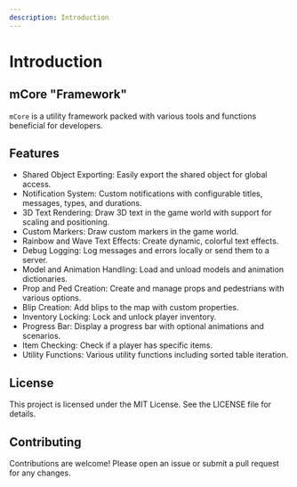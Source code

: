 ```yaml
---
description: Introduction
---
```


# Introduction

## mCore "Framework"

`mCore` is a utility framework packed with various tools and functions beneficial for developers.

## Features

* Shared Object Exporting: Easily export the shared object for global access.
* Notification System: Custom notifications with configurable titles, messages, types, and durations.
* 3D Text Rendering: Draw 3D text in the game world with support for scaling and positioning.
* Custom Markers: Draw custom markers in the game world.
* Rainbow and Wave Text Effects: Create dynamic, colorful text effects.
* Debug Logging: Log messages and errors locally or send them to a server.
* Model and Animation Handling: Load and unload models and animation dictionaries.
* Prop and Ped Creation: Create and manage props and pedestrians with various options.
* Blip Creation: Add blips to the map with custom properties.
* Inventory Locking: Lock and unlock player inventory.
* Progress Bar: Display a progress bar with optional animations and scenarios.
* Item Checking: Check if a player has specific items.
* Utility Functions: Various utility functions including sorted table iteration.

## License

This project is licensed under the MIT License. See the LICENSE file for details.

## Contributing

Contributions are welcome! Please open an issue or submit a pull request for any changes.
